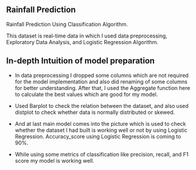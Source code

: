 ## Rainfall Prediction

Rainfall Prediction Using Classification Algorithm.

This dataset is real-time data in which I used data preprocessing, Exploratory Data Analysis, and Logistic Regression Algorithm.

## **In-depth Intuition of model preparation**

* In data preprocessing I dropped some columns which are not required for the model implementation and also did renaming of some columns for better understanding. After that, I used the Aggregate function here to calculate the best values which are good for my model.

* Used Barplot to check the relation between the dataset, and also used distplot to check whether data is normally distributed or skewed.

* And at last main model comes into the picture which is used to check whether the dataset I had built is working well or not by using Logistic Regression. Accuracy_score using Logistic Regression is coming to 90%.

*  While using some metrics of classification like precision, recall, and F1 score my model is working well.
